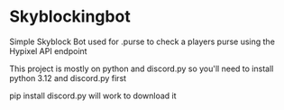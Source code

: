 # Skyblockingbot
Simple Skyblock Bot used for .purse to check a players purse using the Hypixel API endpoint

This project is mostly on python and discord.py so you'll need to install python 3.12 and discord.py first

pip install discord.py will work to download it
